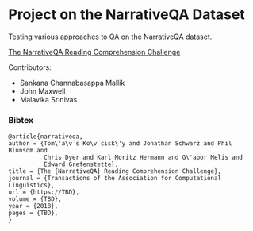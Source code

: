 # Project on the NarrativeQA Dataset

Testing various approaches to QA on the NarrativeQA dataset.

[The NarrativeQA Reading Comprehension Challenge](https://arxiv.org/abs/1712.07040)

Contributors:
* Sankana Channabasappa Mallik
* John Maxwell  
* Malavika Srinivas

### Bibtex

```
@article{narrativeqa,
author = {Tom\'a\v s Ko\v cisk\'y and Jonathan Schwarz and Phil Blunsom and
          Chris Dyer and Karl Moritz Hermann and G\'abor Melis and
          Edward Grefenstette},
title = {The {NarrativeQA} Reading Comprehension Challenge},
journal = {Transactions of the Association for Computational Linguistics},
url = {https://TBD},
volume = {TBD},
year = {2018},
pages = {TBD},
}
```
